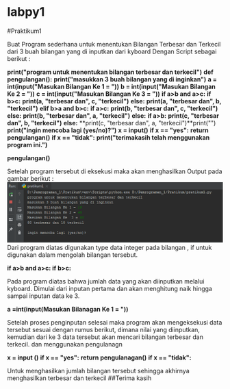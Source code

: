 # labpy1
#Praktikum1

Buat Program sederhana untuk menentukan Bilangan Terbesar dan Terkecil dari 3 buah bilangan yang di inputkan dari kyboard
Dengan Script sebagai berikut :

**print("program untuk menentukan bilangan terbesar dan terkecil")**
**def pengulangan():**
**print("masukkan 3 buah bilangan yang di inginkan")**
	**a = int(input("Masukan Bilangan Ke 1 = "))**
	**b = int(input("Masukan Bilangan Ke 2 = "))**
	**c = int(input("Masukan Bilangan Ke  3 = "))**
	**if a>b and a>c:**
		**if b>c:**
			**print(a, "terbesar dan", c, "terkecil")**
		**else:**
			**print(a, "terbesar dan", b, "terkecil")**
	**elif b>a and b>c:**
		**if a>c:**
			**print(b, "terbesar dan", c, "terkecil")**
		**else:**
			**print(b, "terbesar dan", a, "terkecil")**
		**else:**
		**if a>b:**
			**print(c, "terbesar dan", b, "terkecil")**
		**else:**
			**print(c, "terbesar dan", a, "terkecil")**print("")
	**print("ingin mencoba lagi (yes/no)?")**
	**x = input()**
	**if x == "yes":**
		**return pengulangan()**
	**if x == "tidak":**
		**print("terimakasih telah menggunakan program ini.")**

**pengulangan()**

 Setelah program tersebut di eksekusi maka akan menghasilkan Output pada
gambar berikut : 
![output](https://raw.githubusercontent.com/Hadip31/labpy1/master/output.PNG)
Dari program diatas digunakan type data integer pada bilangan
, if untuk digunakan dalam mengolah bilangan tersebut.
 
**if a>b and a>c: if b>c:**

Pada program diatas bahwa jumlah data yang akan diinputkan melalui kyboard. Dimulai dari inputan pertama
dan akan menghitung naik hingga sampai inputan data ke 3.
 
**a =int(input(Masukan Bilanagan Ke 1 = "))**

Setelah proses penginputan selesai maka program akan mengeksekusi 
data tersebut sesuai dengan rumus berikut, dimana nilai yang diinputkan, kemudian dari ke 3 data tersebut akan mencari bilangan terbesar dan terkecil. dan menggunakan pengulanagn

**x = input ()**
**if x == "yes":**
**return pengulanagan()**
**if x == "tidak":**

Untuk menghasilkan jumlah bilangan tersebut sehingga akhirnya menghasilkan terbesar dan terkecil 
##Terima kasih
